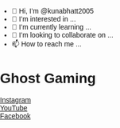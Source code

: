- 👋 Hi, I’m @kunabhatt2005
- 👀 I’m interested in ...
- 🌱 I’m currently learning ...
- 💞️ I’m looking to collaborate on ...
- 📫 How to reach me ...

<!---
kunabhatt2005/kunabhatt2005 is a ✨ special ✨ repository because its `README.md` (this file) appears on your GitHub profile.
You can click the Preview link to take a look at your changes.
--->
<!DOCTYPE html>
<html lang="en">
<head>
<meta charset="UTF-8">
<meta name="viewport" content="width=device-width, initial-scale=1.0">
<title>Ghost Gaming</title>
<style>
  body {
    margin: 0;
    padding: 0;
    font-family: Arial, sans-serif;
  }

  .banner {
    background-color: purple;
    color: white;
    text-align: center;
    padding: 10px;
  }

  .options {
    display: flex;
    justify-content: center;
    margin-top: 20px;
  }

  .option {
    margin: 0 10px;
  }

  .option a {
    display: inline-block;
    padding: 10px 20px;
    background-color: #333;
    color: white;
    text-decoration: none;
    border-radius: 5px;
  }
</style>
</head>
<body>
  <div class="banner">
    <h1>Ghost Gaming</h1>
  </div>
  <div class="options">
    <div class="option">
      <a href="https://www.instagram.com/">Instagram</a>
    </div>
    <div class="option">
      <a href="https://www.youtube.com/">YouTube</a>
    </div>
    <div class="option">
      <a href="https://www.facebook.com/">Facebook</a>
    </div>
  </div>
</body>
</html>
